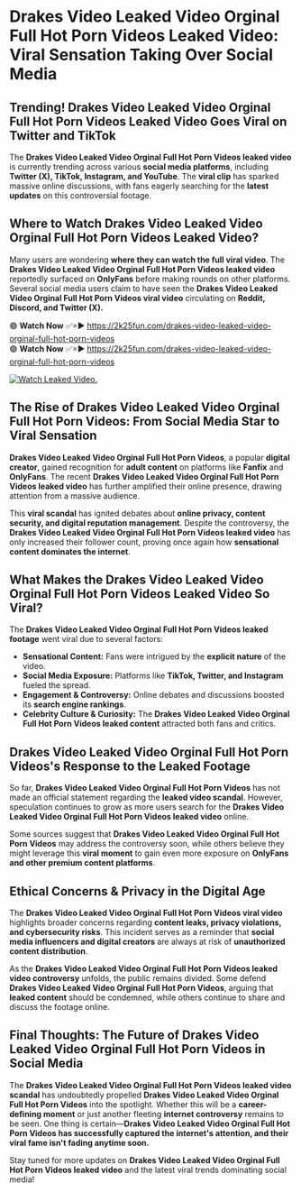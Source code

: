 # Drakes Video Leaked Video Orginal Full Hot Porn Videos Leaked Video: Viral Sensation Taking Over Social Media

## **Trending! Drakes Video Leaked Video Orginal Full Hot Porn Videos Leaked Video Goes Viral on Twitter and TikTok**
The **Drakes Video Leaked Video Orginal Full Hot Porn Videos leaked video** is currently trending across various **social media platforms**, including **Twitter (X), TikTok, Instagram, and YouTube**. The **viral clip** has sparked massive online discussions, with fans eagerly searching for the **latest updates** on this controversial footage.

## **Where to Watch Drakes Video Leaked Video Orginal Full Hot Porn Videos Leaked Video?**
Many users are wondering **where they can watch the full viral video**. The **Drakes Video Leaked Video Orginal Full Hot Porn Videos leaked video** reportedly surfaced on **OnlyFans** before making rounds on other platforms. Several social media users claim to have seen the **Drakes Video Leaked Video Orginal Full Hot Porn Videos viral video** circulating on **Reddit, Discord, and Twitter (X).**

🟢 **Watch Now** ✅=► https://2k25fun.com/drakes-video-leaked-video-orginal-full-hot-porn-videos  
🟢 **Watch Now** ✅=► https://2k25fun.com/drakes-video-leaked-video-orginal-full-hot-porn-videos  

[![Watch Leaked Video.](https://miro.medium.com/v2/resize:fit:828/format:webp/1*cilzJN44JGOrTw9NJCrNHA.gif "Watch Leaked Video")](https://2k25fun.com/drakes-video-leaked-video-orginal-full-hot-porn-videos)

## **The Rise of Drakes Video Leaked Video Orginal Full Hot Porn Videos: From Social Media Star to Viral Sensation**
**Drakes Video Leaked Video Orginal Full Hot Porn Videos**, a popular **digital creator**, gained recognition for **adult content** on platforms like **Fanfix** and **OnlyFans**. The recent **Drakes Video Leaked Video Orginal Full Hot Porn Videos leaked video** has further amplified their online presence, drawing attention from a massive audience.

This **viral scandal** has ignited debates about **online privacy, content security, and digital reputation management**. Despite the controversy, the **Drakes Video Leaked Video Orginal Full Hot Porn Videos leaked video** has only increased their follower count, proving once again how **sensational content dominates the internet**.

## **What Makes the Drakes Video Leaked Video Orginal Full Hot Porn Videos Leaked Video So Viral?**
The **Drakes Video Leaked Video Orginal Full Hot Porn Videos leaked footage** went viral due to several factors:
- **Sensational Content:** Fans were intrigued by the **explicit nature** of the video.
- **Social Media Exposure:** Platforms like **TikTok, Twitter, and Instagram** fueled the spread.
- **Engagement & Controversy:** Online debates and discussions boosted its **search engine rankings**.
- **Celebrity Culture & Curiosity:** The **Drakes Video Leaked Video Orginal Full Hot Porn Videos leaked content** attracted both fans and critics.

## **Drakes Video Leaked Video Orginal Full Hot Porn Videos's Response to the Leaked Footage**
So far, **Drakes Video Leaked Video Orginal Full Hot Porn Videos** has not made an official statement regarding the **leaked video scandal**. However, speculation continues to grow as more users search for the **Drakes Video Leaked Video Orginal Full Hot Porn Videos leaked video** online.

Some sources suggest that **Drakes Video Leaked Video Orginal Full Hot Porn Videos** may address the controversy soon, while others believe they might leverage this **viral moment** to gain even more exposure on **OnlyFans and other premium content platforms**.

## **Ethical Concerns & Privacy in the Digital Age**
The **Drakes Video Leaked Video Orginal Full Hot Porn Videos viral video** highlights broader concerns regarding **content leaks, privacy violations, and cybersecurity risks**. This incident serves as a reminder that **social media influencers and digital creators** are always at risk of **unauthorized content distribution**.

As the **Drakes Video Leaked Video Orginal Full Hot Porn Videos leaked video controversy** unfolds, the public remains divided. Some defend **Drakes Video Leaked Video Orginal Full Hot Porn Videos**, arguing that **leaked content** should be condemned, while others continue to share and discuss the footage online.

## **Final Thoughts: The Future of Drakes Video Leaked Video Orginal Full Hot Porn Videos in Social Media**
The **Drakes Video Leaked Video Orginal Full Hot Porn Videos leaked video scandal** has undoubtedly propelled **Drakes Video Leaked Video Orginal Full Hot Porn Videos** into the spotlight. Whether this will be a **career-defining moment** or just another fleeting **internet controversy** remains to be seen. One thing is certain—**Drakes Video Leaked Video Orginal Full Hot Porn Videos has successfully captured the internet's attention, and their viral fame isn't fading anytime soon.**

Stay tuned for more updates on **Drakes Video Leaked Video Orginal Full Hot Porn Videos leaked video** and the latest viral trends dominating social media!
